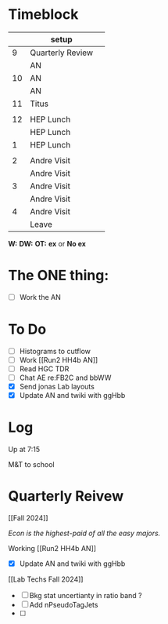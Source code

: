 # Timeblock

|     | setup            |     |
| --- | ---------------- | --- |
| 9   | Quarterly Review |     |
|     | AN               |     |
| 10  | AN               |     |
|     | AN               |     |
| 11  | Titus            |     |
|     |                  |     |
| 12  | HEP Lunch        |     |
|     | HEP Lunch        |     |
| 1   | HEP Lunch        |     |
|     |                  |     |
| 2   | Andre Visit      |     |
|     | Andre Visit      |     |
| 3   | Andre Visit      |     |
|     | Andre Visit      |     |
| 4   | Andre Visit      |     |
|     | Leave            |     |

**W:**
**DW:**
**OT:**
**ex** or **No ex**

# The ONE thing: 
- [ ] Work the AN


# To Do
- [ ] Histograms to cutflow
- [ ] Work [[Run2 HH4b AN]]
- [ ]  Read HGC TDR
- [ ]  Chat AE re:FB2C and bbWW
- [x] Send jonas Lab layouts
- [x] Update AN and twiki with ggHbb

# Log

Up at 7:15

M&T to school

# Quarterly Reivew
[[Fall 2024]]

_Econ is the highest-paid of all the easy majors._


Working [[Run2 HH4b AN]]
- [x] Update AN and twiki with ggHbb


[[Lab Techs Fall 2024]]

- [ ] Bkg stat uncertianty in ratio band ?
- [ ] Add nPseudoTagJets
- [ ] 

